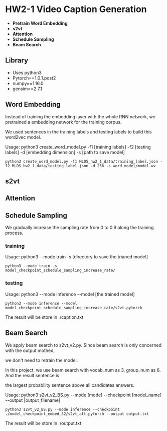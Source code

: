 # HW2-1 Video Caption Generation

* **Pretrain Word Embedding**
* **s2vt**
* **Attention**
* **Schedule Sampling**
* **Beam Search**

## Library

* Uses python3
* Pytorch==1.0.1.post2
* numpy==1.16.0
* gensim==2.7.1

## Word Embedding

Instead of training the embedding layer with the whole RNN network, we pretrained a embedding network for the training corpus.

We used sentences in the training labels and testing labels to build this word2vec model.

Usage: python3 create\_word\_model.py -f1 [training labels] -f2 [testing labels] -d [embedding dimension] -s [path to save model]

```
python3 create_word_model.py -f1 MLDS_hw2_1_data/training_label.json -f2 MLDS_hw2_1_data/testing_label.json -d 256 -s word_model/model.wv
```

## s2vt

## Attention

## Schedule Sampling

We gradually increase the sampling rate from 0 to 0.9 along the training process.

### training

Usage: python3 --mode train -s [directory to save the trianed model]

```
python3 --mode train -s model_checkpoint_schedule_sampling_increase_rate/
```

### testing

Usage: python3 --mode inference --model [the trained model]

```
python3 --mode inference --model model_checkpoint_schedule_sampling_increase_rate/s2vt.pytorch
```

The result will be store in ./caption.txt

## Beam Search

We apply beam search to s2vt_v2.py. Since beam search is only concerned with the output mothed, 

we don't need to retrain the model. 

In this project, we use beam search with vocab_num as 3, group_num as 6. And the result sentence is

the largest probability sentence above all candidates answers.

Usage: python3 s2vt_v2_BS.py --mode [mode] --checkpoint [model_name] --output [output_filename]

```
python3 s2vt_v2_BS.py --mode inference --checkpoint ./model_checkpoint_embed_32/s2vt_att.pytorch --output output.txt
```

The result will be store in ./output.txt